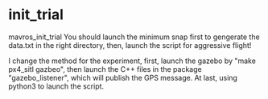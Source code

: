 # init_trial
mavros_init_trial
You should launch the minimum snap first to gengerate the data.txt in the right directory,
then, launch the script for aggressive flight!

I change the method for the experiment, first, launch the gazebo by "make px4_sitl gazbeo",
then launch the C++ files in the package "gazebo_listener", which will publish the GPS message.
At last, using python3 to launch the script.
